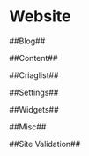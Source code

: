 # Website

##Blog##

##Content##

##Criaglist##

##Settings##

##Widgets##

##Misc##

##Site Validation##
